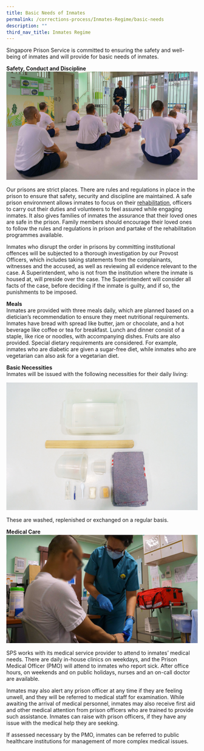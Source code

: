 ```yaml
---
title: Basic Needs of Inmates
permalink: /corrections-process/Inmates-Regime/basic-needs
description: ""
third_nav_title: Inmates Regime
---
```

Singapore Prison Service is committed to ensuring the safety and well-being of inmates and will provide for basic needs of inmates.

**Safety, Conduct and Discipline**<br>
![](/images/Prison%20Life/2022-PrisonRegime-MusterCheck-1.jpg)

Our prisons are strict places. There are rules and regulations in place in the prison to ensure that safety, security and discipline are maintained. A safe prison environment allows inmates to focus on their [rehabilitation](/rehabilitation-process), officers to carry out their duties and volunteers to feel assured while engaging inmates. It also gives families of inmates the assurance that their loved ones are safe in the prison. Family members should encourage their loved ones to follow the rules and regulations in prison and partake of the rehabilitation programmes available.

Inmates who disrupt the order in prisons by committing institutional offences will be subjected to a thorough investigation by our Provost Officers, which includes taking statements from the complainants, witnesses and the accused, as well as reviewing all evidence relevant to the case.  A Superintendent, who is not from the institution where the inmate is housed at, will preside over the case. The Superintendent will consider all facts of the case, before deciding if the inmate is guilty, and if so, the punishments to be imposed.

**Meals**<br>
Inmates are provided with three meals daily, which are planned based on a dietician’s recommendation to ensure they meet nutritional requirements. Inmates have bread with spread like butter, jam or chocolate, and a hot beverage like coffee or tea for breakfast. Lunch and dinner consist of a staple, like rice or noodles, with accompanying dishes. Fruits are also provided. Special dietary requirements are considered. For example, inmates who are diabetic are given a sugar-free diet, while inmates who are vegetarian can also ask for a vegetarian diet. 

**Basic Necessities**  <br>
Inmates will be issued with the following necessities for their daily living:

![](/images/Prison%20Life/2022-PrisonAdmission-KitBox-4.jpg)

These are washed, replenished or exchanged on a regular basis.

**Medical Care**<br> 
![](/images/Prison%20Life/2022-PrisonRegime-MedicalCare-1.jpg)

SPS works with its medical service provider to attend to inmates’ medical needs. There are daily in-house clinics on weekdays, and the Prison Medical Officer (PMO) will attend to inmates who report sick. After office hours, on weekends and on public holidays, nurses and an on-call doctor are available.

Inmates may also alert any prison officer at any time if they are feeling unwell, and they will be referred to medical staff for examination. While awaiting the arrival of medical personnel, inmates may also receive first aid and other medical attention from prison officers who are trained to provide such assistance. Inmates can raise with prison officers, if they have any issue with the medical help they are seeking.

If assessed necessary by the PMO, inmates can be referred to public healthcare institutions for management of more complex medical issues.